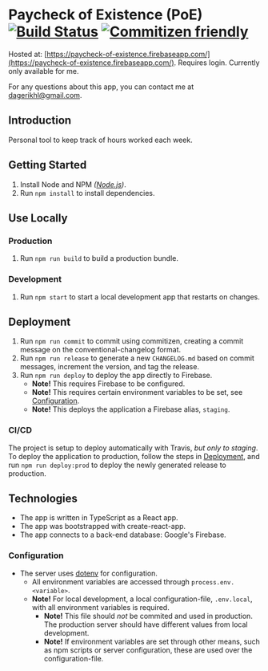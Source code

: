 # Paycheck of Existence (PoE) [![Build Status](https://travis-ci.org/dagerikhl/paycheck-of-existence.svg?branch=master)](https://travis-ci.org/dagerikhl/paycheck-of-existence) [![Commitizen friendly](https://img.shields.io/badge/commitizen-friendly-brightgreen.svg)](http://commitizen.github.io/cz-cli/)

Hosted at: [https://paycheck-of-existence.firebaseapp.com/](https://paycheck-of-existence.firebaseapp.com/). Requires login. Currently only available for me.

For any questions about this app, you can contact me at [dagerikhl@gmail.com](mailto:dagerikhl@gmail.com).

## Introduction

Personal tool to keep track of hours worked each week.

## Getting Started

1. Install Node and NPM _([Node.js](https://nodejs.org/en/))_.
2. Run `npm install` to install dependencies.

## Use Locally

### Production

1. Run `npm run build` to build a production bundle.

### Development

1. Run `npm start` to start a local development app that restarts on changes.

## Deployment

1. Run `npm run commit` to commit using commitizen, creating a commit message on the conventional-changelog format.
2. Run `npm run release` to generate a new `CHANGELOG.md` based on commit messages, increment the version, and tag the release.
3. Run `npm run deploy` to deploy the app directly to Firebase.
    - **Note!** This requires Firebase to be configured.
    - **Note!** This requires certain environment variables to be set, see [Configuration](#configuration).
    - **Note!** This deploys the application a Firebase alias, `staging`.

### CI/CD

The project is setup to deploy automatically with Travis, _but only to staging_. To deploy the application to production, follow the steps in [Deployment](#deployment), and run `npm run deploy:prod` to deploy the newly generated release to production.

## Technologies

- The app is written in TypeScript as a React app.
- The app was bootstrapped with create-react-app.
- The app connects to a back-end database: Google's Firebase.

### Configuration

- The server uses [dotenv](https://www.npmjs.com/package/dotenv) for configuration.
    - All environment variables are accessed through `process.env.<variable>`.
    - **Note!** For local development, a local configuration-file, `.env.local`, with all environment variables is required.
        - **Note!** This file should _not_ be commited and used in production. The production server should have different values from local development.
        - **Note!** If environment variables are set through other means, such as npm scripts or server configuration, these are used over the configuration-file.
